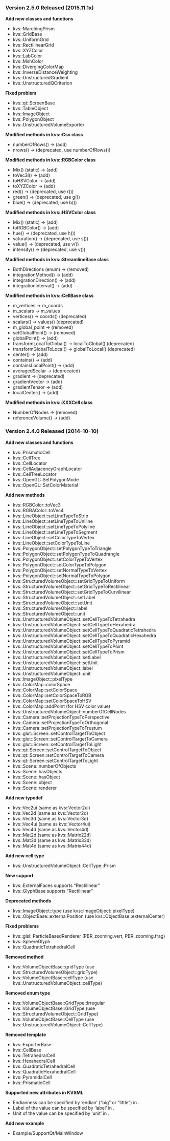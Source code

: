 ### Version 2.5.0 Released (2015.11.1x)
**Add new classes and functions**
+ kvs::MarchingPrism
+ kvs::GridBase
+ kvs::UniformGrid
+ kvs::RectilinearGrid
+ kvs::XYZColor
+ kvs::LabColor
+ kvs::MshColor
+ kvs::DivergingColorMap
+ kvs::InverseDistanceWeighting
+ kvs::UnstructuredGradient
+ kvs::UnstructuredQCriterion

**Fixed problem**
+ kvs::qt::ScreenBase
+ kvs::TableObject
+ kvs::ImageObject
+ kvs::PolygonObject
+ kvs::UnstructuredVolumeExporter

**Modified methods in kvs::Csv class**
+ numberOfRows() -> (add)
+ nrows() -> (deprecated, use numberOfRows())

**Modified methods in kvs::RGBColor class**
+ Mix() (static) -> (add)
+ toVec3i() -> (add)
+ toHSVColor -> (add)
+ toXYZColor -> (add)
+ red() -> (deprecated, use r())
+ green() -> (deprecated, use g())
+ blue() -> (deprecated, use b())

**Modified methods in kvs::HSVColor class**
+ Mix() (static) -> (add)
+ toRGBColor() -> (add)
+ hue() -> (deprecated, use h())
+ saturation() -> (deprecated, use s())
+ value() -> (deprecated, use v())
+ intensity() -> (deprecated, use v())

**Modified methods in kvs::StreamlineBase class**
+ BothDirections (enum) -> (removed)
+ integrationMethod() -> (add)
+ integrationDirection() -> (add)
+ integrationInterval() -> (add)

**Modified methods in kvs::CellBase class**
+ m_vertices -> m_coords
+ m_scalars -> m_values
+ vertices() -> coords() (deprecated)
+ scalars() -> values() (deprecated)
+ m_global_point -> (removed)
+ setGlobalPoint() -> (removed)
+ globalPoint() -> (add)
+ transformLocalToGlobal() -> localToGlobal() (deprecated)
+ transformGlobalToLocal() -> globalToLocal() (deprecated)
+ center() -> (add)
+ contains() -> (add)
+ containsLocalPoint() -> (add)
+ averagedScalar -> (deprecated)
+ gradient -> (deprecated)
+ gradientVector -> (add)
+ gradientTensor -> (add)
+ localCenter() -> (add)

**Modified methods in kvs::XXXCell class**
+ NumberOfNodes -> (removed)
+ referenceVolume() -> (add)

### Version 2.4.0 Released (2014-10-10)
**Add new classes and functions**
 + kvs::PrismaticCell
 + kvs::CellTree
 + kvs::CellLocator
 + kvs::CellAdjacencyGraphLocator
 + kvs::CellTreeLocator
 + kvs::OpenGL::SetPolygonMode
 + kvs::OpenGL::SetColorMaterial

**Add new methods**
 + kvs::RGBColor::toVec3
 + kvs::RGBAColor::toVec4
 + kvs::LineObject::setLineTypeToStrip
 + kvs::LineObject::setLineTypeToUniline
 + kvs::LineObject::setLineTypeToPolyline
 + kvs::LineObject::setLineTypeToSegment
 + kvs::LineObject::setColorTypeToVertex
 + kvs::LineObject::setColorTypeToLine
 + kvs::PolygonObject::setPolygonTypeToTriangle
 + kvs::PolygonObject::setPolygonTypeToQuadrangle
 + kvs::PolygonObject::setColorTypeToVertex
 + kvs::PolygonObject::setColorTypeToPolygon
 + kvs::PolygonObject::setNormalTypeToVertex
 + kvs::PolygonObject::setNormalTypeToPolygon
 + kvs::StructuredVolumeObject::setGridTypeToUniform
 + kvs::StructuredVolumeObject::setGridTypeToRectilinear
 + kvs::StructuredVolumeObject::setGridTypeToCurvilinear
 + kvs::StructuredVolumeObject::setLabel
 + kvs::StructuredVolumeObject::setUnit
 + kvs::StructuredVolumeObject::label
 + kvs::StructuredVolumeObject::unit
 + kvs::UnstructuredVolumeObject::setCellTypeToTetrahedra
 + kvs::UnstructuredVolumeObject::setCellTypeToHexahedra
 + kvs::UnstructuredVolumeObject::setCellTypeToQuadraticTetrahedra
 + kvs::UnstructuredVolumeObject::setCellTypeToQuadraticHexahedra
 + kvs::UnstructuredVolumeObject::setCellTypeToPyramid
 + kvs::UnstructuredVolumeObject::setCellTypeToPoint
 + kvs::UnstructuredVolumeObject::setCellTypeToPrism
 + kvs::UnstructuredVolumeObject::setLabel
 + kvs::UnstructuredVolumeObject::setUnit
 + kvs::UnstructuredVolumeObject::label
 + kvs::UnstructuredVolumeObject::unit
 + kvs::ImageObject::pixelType
 + kvs::ColorMap::colorSpace
 + kvs::ColorMap::setColorSpace
 + kvs::ColorMap::setColorSpaceToRGB
 + kvs::ColorMap::setColorSpaceToHSV
 + kvs::ColorMap::addPoint (for HSV color value)
 + kvs::UnstructuredVolumeObject::numberOfCellNodes
 + kvs::Camera::setProjectionTypeToPerspective
 + kvs::Camera::setProjectionTypeToOrthogonal
 + kvs::Camera::setProjectionTypeToFrustum
 + kvs::glut::Screen::setControlTargetToObject
 + kvs::glut::Screen::setControlTargetToCamera
 + kvs::glut::Screen::setControlTargetToLight
 + kvs::qt::Screen::setControlTargetToObject
 + kvs::qt::Screen::setControlTargetToCamera
 + kvs::qt::Screen::setControlTargetToLight
 + kvs::Scene::numberOfObjects
 + kvs::Scene::hasObjects
 + kvs::Scene::hasObject
 + kvs::Scene::object
 + kvs::Scene::renderer

**Add new typedef**
 + kvs::Vec2ui (same as kvs::Vector2ui)
 + kvs::Vec2d (same as kvs::Vector2d)
 + kvs::Vec3d (same as kvs::Vector3d)
 + kvs::Vec4ui (same as kvs::Vector4ui)
 + kvs::Vec4d (same as kvs::Vector4d)
 + kvs::Mat2d (same as kvs::Matrix22d)
 + kvs::Mat3d (same as kvs::Matrix33d)
 + kvs::Mat4d (same as kvs::Matrix44d)

**Add new cell type**
 + kvs::UnstructuredVolumeObject::CellType::Prism

**New support**
 + kvs::ExternalFaces supports “Rectilinear"
 + kvs::GlyphBase supports “Rectilinear”

**Deprecated methods**
 + kvs::ImageObject::type (use kvs::ImageObject::pixelType)
 + kvs::ObjectBase::externalPosition (use kvs::ObjectBase::externalCenter)

**Fixed problems**
 + kvs::glsl::ParticleBasedRenderer (PBR_zooming.vert, PBR_zooming.frag)
 + kvs::SphereGlyph
 + kvs::QuadraticTetrahedralCell

**Removed method**
 + kvs::VolumeObjectBase::gridType (use kvs::StructuredVolumeObject::gridType)
 + kvs::VolumeObjectBase::cellType (use kvs::UnstructuredVolumeObject::cellType)

**Removed enum type**
 + kvs::VolumeObjectBase::GridType::Irregular
 + kvs::VolumeObjectBase::GridType (use kvs::StructuredVolumeObject::GridType)
 + kvs::VolumeObjectBase::CellType (use kvs::UnstructuredVolumeObject::CellType)

**Removed template**
 + kvs::ExporterBase
 + kvs::CellBase
 + kvs::TetrahedralCell
 + kvs::HexahedralCell
 + kvs::QuadraticTetrahedralCell
 + kvs::QuadraticHexahedralCell
 + kvs::PyramidalCell
 + kvs::PrismaticCell

**Supported new attributes in KVSML**
 + Endianness can be specified by ‘endian’ (“big” or “little”) in <DataArray>.
 + Label of the value can be specified by ‘label’ in <Value>.
 + Unit of the value can be specified by ‘unit’ in <Value>.

**Add new example**
 + Example/SupportQt/MainWindow
